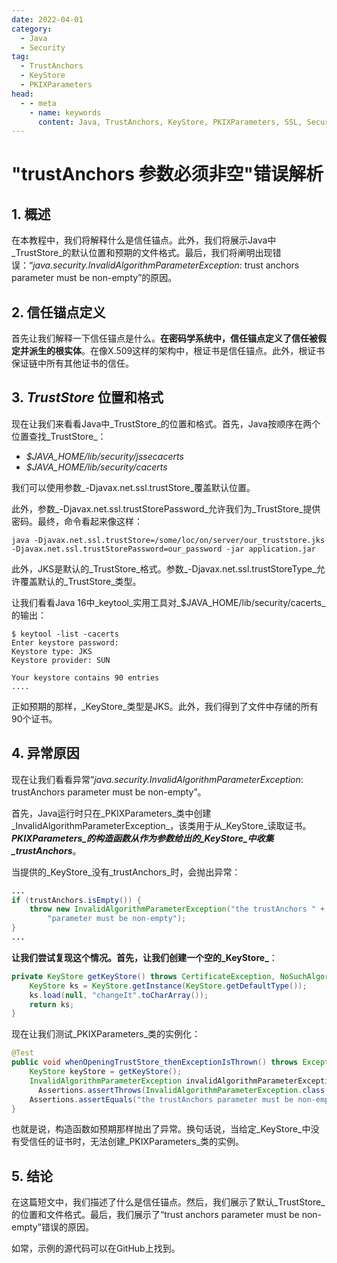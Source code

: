```yaml
---
date: 2022-04-01
category:
  - Java
  - Security
tag:
  - TrustAnchors
  - KeyStore
  - PKIXParameters
head:
  - - meta
    - name: keywords
      content: Java, TrustAnchors, KeyStore, PKIXParameters, SSL, Security
---
```

# "trustAnchors 参数必须非空"错误解析

## 1. 概述

在本教程中，我们将解释什么是信任锚点。此外，我们将展示Java中_TrustStore_的默认位置和预期的文件格式。最后，我们将阐明出现错误：“_java.security.InvalidAlgorithmParameterException_: trust anchors parameter must be non-empty”的原因。

## 2. 信任锚点定义

首先让我们解释一下信任锚点是什么。**在密码学系统中，信任锚点定义了信任被假定并派生的根实体**。在像X.509这样的架构中，根证书是信任锚点。此外，根证书保证链中所有其他证书的信任。

## 3. _TrustStore_ 位置和格式

现在让我们来看看Java中_TrustStore_的位置和格式。首先，Java按顺序在两个位置查找_TrustStore_：

- _$JAVA_HOME/lib/security/jssecacerts_
- _$JAVA_HOME/lib/security/cacerts_

我们可以使用参数_-Djavax.net.ssl.trustStore_覆盖默认位置。

此外，参数_-Djavax.net.ssl.trustStorePassword_允许我们为_TrustStore_提供密码。最终，命令看起来像这样：

```shell
java -Djavax.net.ssl.trustStore=/some/loc/on/server/our_truststore.jks -Djavax.net.ssl.trustStorePassword=our_password -jar application.jar
```

此外，JKS是默认的_TrustStore_格式。参数_-Djavax.net.ssl.trustStoreType_允许覆盖默认的_TrustStore_类型。

让我们看看Java 16中_keytool_实用工具对_$JAVA_HOME/lib/security/cacerts_的输出：

```shell
$ keytool -list -cacerts
Enter keystore password:
Keystore type: JKS
Keystore provider: SUN

Your keystore contains 90 entries
....
```

正如预期的那样，_KeyStore_类型是JKS。此外，我们得到了文件中存储的所有90个证书。

## 4. 异常原因

现在让我们看看异常“_java.security.InvalidAlgorithmParameterException_: trustAnchors parameter must be non-empty”。

首先，Java运行时只在_PKIXParameters_类中创建_InvalidAlgorithmParameterException_，该类用于从_KeyStore_读取证书。**_PKIXParameters_的构造函数从作为参数给出的_KeyStore_中收集_trustAnchors_**。

当提供的_KeyStore_没有_trustAnchors_时，会抛出异常：

```java
...
if (trustAnchors.isEmpty()) {
    throw new InvalidAlgorithmParameterException("the trustAnchors " +
        "parameter must be non-empty");
}
...
```

**让我们尝试复现这个情况。首先，让我们创建一个空的_KeyStore_**：

```java
private KeyStore getKeyStore() throws CertificateException, NoSuchAlgorithmException, IOException, KeyStoreException {
    KeyStore ks = KeyStore.getInstance(KeyStore.getDefaultType());
    ks.load(null, "changeIt".toCharArray());
    return ks;
}
```

现在让我们测试_PKIXParameters_类的实例化：

```java
@Test
public void whenOpeningTrustStore_thenExceptionIsThrown() throws Exception {
    KeyStore keyStore = getKeyStore();
    InvalidAlgorithmParameterException invalidAlgorithmParameterException =
      Assertions.assertThrows(InvalidAlgorithmParameterException.class, () -> new PKIXParameters(keyStore));
    Assertions.assertEquals("the trustAnchors parameter must be non-empty", invalidAlgorithmParameterException.getMessage());
}
```

也就是说，构造函数如预期那样抛出了异常。换句话说，当给定_KeyStore_中没有受信任的证书时，无法创建_PKIXParameters_类的实例。

## 5. 结论

在这篇短文中，我们描述了什么是信任锚点。然后，我们展示了默认_TrustStore_的位置和文件格式。最后，我们展示了“trust anchors parameter must be non-empty”错误的原因。

如常，示例的源代码可以在GitHub上找到。